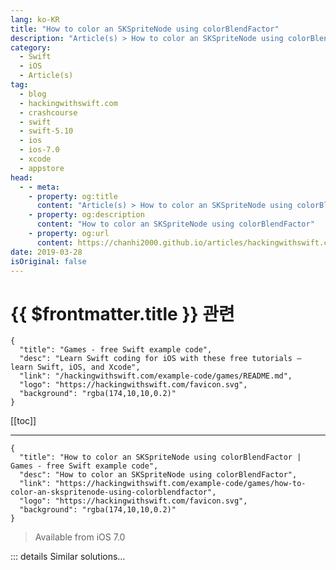 ```yaml
---
lang: ko-KR
title: "How to color an SKSpriteNode using colorBlendFactor"
description: "Article(s) > How to color an SKSpriteNode using colorBlendFactor"
category:
  - Swift
  - iOS
  - Article(s)
tag: 
  - blog
  - hackingwithswift.com
  - crashcourse
  - swift
  - swift-5.10
  - ios
  - ios-7.0
  - xcode
  - appstore
head:
  - - meta:
    - property: og:title
      content: "Article(s) > How to color an SKSpriteNode using colorBlendFactor"
    - property: og:description
      content: "How to color an SKSpriteNode using colorBlendFactor"
    - property: og:url
      content: https://chanhi2000.github.io/articles/hackingwithswift.com/example-code/games/how-to-color-an-skspritenode-using-colorblendfactor.html
date: 2019-03-28
isOriginal: false
---
```


# {{ $frontmatter.title }} 관련

```component VPCard
{
  "title": "Games - free Swift example code",
  "desc": "Learn Swift coding for iOS with these free tutorials – learn Swift, iOS, and Xcode",
  "link": "/hackingwithswift.com/example-code/games/README.md",
  "logo": "https://hackingwithswift.com/favicon.svg",
  "background": "rgba(174,10,10,0.2)"
}
```

[[toc]]

---

```component VPCard
{
  "title": "How to color an SKSpriteNode using colorBlendFactor | Games - free Swift example code",
  "desc": "How to color an SKSpriteNode using colorBlendFactor",
  "link": "https://hackingwithswift.com/example-code/games/how-to-color-an-skspritenode-using-colorblendfactor",
  "logo": "https://hackingwithswift.com/favicon.svg",
  "background": "rgba(174,10,10,0.2)"
}
```

> Available from iOS 7.0

<!-- TODO: 작성 -->

<!-- 
One powerful and under-used feature of SpriteKit is its ability to recolor `SKSpriteNodes` dynamically. This has almost zero performance impact, which makes it perfect for having multiple-colored enemies or players. It can also be animated, meaning that you could for example make your player flash white briefly when they've been hit by an enemy.

To tint a sprite cyan, use this code:

```swift
firework.color = UIColor.cyan
firework.colorBlendFactor = 1
```

If you want to animate the sprite coloring, you'd use this:

```swift
let action = SKAction.colorize(with: UIColor.red, colorBlendFactor: 1, duration: 1)
```

-->

::: details Similar solutions…

<!--
/example-code/games/how-to-made-an-skspritenode-render-faster-using-blendmode">How to made an SKSpriteNode render faster using blendMode 
/example-code/games/how-to-add-physics-to-an-skspritenode">How to add physics to an SKSpriteNode 
/example-code/games/how-to-add-pixel-perfect-physics-to-an-skspritenode">How to add pixel-perfect physics to an SKSpriteNode 
/example-code/games/how-to-add-a-fragment-shader-to-an-skspritenode-using-skshader">How to add a fragment shader to an SKSpriteNode using SKShader 
/quick-start/swiftui/how-to-read-the-red-green-and-blue-values-from-a-color">How to read the red, green, and blue values from a Color</a>
-->

